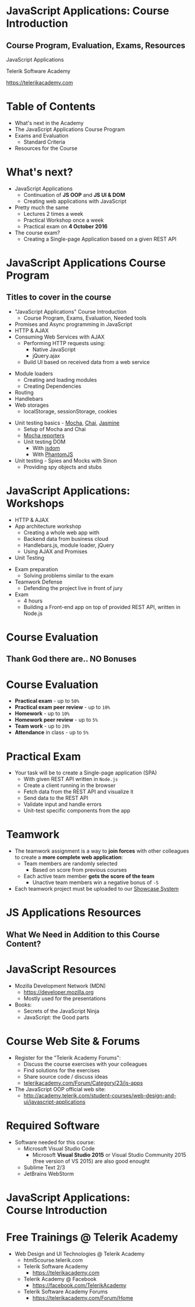 <!-- section start -->
<!-- attr: { id:'', class:'slide-title', showInPresentation:true, hasScriptWrapper:true } -->
# JavaScript Applications: Course Introduction
## Course Program, Evaluation, Exams, Resources
<article class="signature">
   <p class="signature-course">JavaScript Applications</p>
   <p class="signature-initiative">Telerik Software Academy</p>
   <a href="https://telerikacademy.com" class="signature-link">https://telerikacademy.com</a>
</article>

<!-- attr: { showInPresentation:true, hasScriptWrapper:true } -->
# Table of Contents
-   What's next in the Academy
-   The JavaScript Applications Course Program
-   Exams and Evaluation
    -   Standard Criteria
-   Resources for the Course

<!-- section start -->
<!-- attr: { id:'', class:'slide-section', showInPresentation:true, hasScriptWrapper:true } -->
<!-- # JavaScript Applications
## Coming To The Next Module -->

<!-- attr: { showInPresentation:true, hasScriptWrapper:true } -->
# What's next?
-   JavaScript Applications
    -   Continuation of **JS OOP** and **JS UI & DOM**
    -   Creating web applications with JavaScript
-   Pretty much the same
    -   Lectures 2 times a week
    -   Practical Workshop once a week
    -   Practical exam on **4 October 2016**
-   The course exam?
    -   Creating a Single-page Application based on a given REST API

<!-- section start -->
<!-- attr: { id:'', class:'slide-section', showInPresentation:true, hasScriptWrapper:true } -->
# JavaScript Applications Course Program
## Titles to cover in the course

<!-- attr: { showInPresentation:true, hasScriptWrapper:true, style:'font-size:0.9em' } -->
<!-- # JavaScript Applications:<br/>Course program -->
-   "JavaScript Applications" Course Introduction
    -   Course Program, Exams, Evaluation, Needed tools
-   Promises and Async programming in JavaScript
-   HTTP & AJAX
-   Consuming Web Services with AJAX
    -   Performing HTTP requests using:
        -   Native JavaScript
        -   jQuery.ajax
    -   Build UI based on received data from a web service

<!-- attr: { showInPresentation:true, hasScriptWrapper:true, style:'font-size:0.9em' } -->
<!-- # JavaScript Applications:<br/>Course program -->
-   Module loaders
    -   Creating and loading modules
    -   Creating Dependencies
-   Routing
-   Handlebars
-   Web storages
    -   localStorage, sessionStorage, cookies

<!-- attr: { showInPresentation:true, hasScriptWrapper:true, style:'font-size:0.9em' } -->
<!-- # JavaScript Applications:<br/>Course program -->
-   Unit testing basics - [Mocha](http://mochajs.org/), [Chai](http://chaijs.com/), [Jasmine](http://jasmine.github.io/)
    -   Setup of Mocha and Chai
    -   [Mocha reporters](https://mochajs.org/#reporters)
    -   Unit testing DOM
        -   With [jsdom](https://github.com/tmpvar/jsdom)
        -   With [PhantomJS](http://phantomjs.org/)
-   Unit testing - Spies and Mocks with Sinon
    -   Providing spy objects and stubs

<!-- attr: { id:'', class:'slide-section', showInPresentation:true, hasScriptWrapper:true } -->
# JavaScript Applications:<br/>Workshops

<!-- attr: { showInPresentation:true, hasScriptWrapper:true } -->
<!-- # JavaScript Applications:<br/>Workshops -->
-   HTTP & AJAX
-   App architecture workshop
    -   Creating a whole web app with
    -   Backend data from business cloud
    -   Handlebars.js, module loader, jQuery
    -   Using AJAX and Promises
-   Unit Testing

<!-- attr: { showInPresentation:true, hasScriptWrapper:true } -->
<!-- JavaScript Applications:<br/>Workshops -->
-   Exam preparation
    -   Solving problems similar to the exam
-   Teamwork Defense
    -   Defending the project live in front of jury
-   Exam
    -   4 hours
    -   Building a Front-end app on top of provided REST API, written in Node.js

<!-- section start -->
<!-- attr: { id:'', class:'slide-section', showInPresentation:true, hasScriptWrapper:true } -->
# Course Evaluation
## Thank God there are.. NO Bonuses

<!-- attr: { showInPresentation:true, hasScriptWrapper:true } -->
# Course Evaluation

-   **Practical exam** - up to `50%`
-   **Practical exam peer review** - up to `10%`
-   **Homework** - up to `10%`
-   **Homework peer review** - up to `5%`
-   **Team work** - up to `20%`
-   **Attendance** in class - up to `5%`
<!-- <img class="slide-image" showInPresentation="true" src="imgs\pic24.png" style="top:58%; left:55%; width:34.99%; z-index:-1" /> -->
<!-- <img class="slide-image" showInPresentation="true" src="imgs\pic25.png" style="top:58%; left:15%; width:28.21%; z-index:-1" /> -->

<!-- attr: { showInPresentation:true, hasScriptWrapper:true } -->
# Practical Exam

-   Your task will be to create a Single-page application (SPA)
    -   With given REST API written in `Node.js`
    -   Create a client running in the browser
    -   Fetch data from the REST API and visualize it
    -   Send data to the REST API
    -   Validate input and handle errors
    -   Unit-test specific components from the app

<!-- attr: { showInPresentation:true, hasScriptWrapper:true } -->
# Teamwork

-   The teamwork assignment is a way to **join forces** with other colleagues to create a **more complete web application**:
    -   Team members are randomly selected
        -  Based on score from previous courses
    -   Each active team member **gets the score of the team**
        -   Unactive team members win a negative bonus of `-5`
-   Each teamwork project must be uploaded to our [Showcase System](http://best.telerikacademy.com/)

<!-- section start -->
<!-- attr: { id:'', class:'slide-section', showInPresentation:true, hasScriptWrapper:true } -->
# JS Applications Resources
## What We Need in Addition to this Course Content?

<!-- attr: { showInPresentation:true, hasScriptWrapper:true } -->
# JavaScript Resources
- Mozilla Development Network (MDN)
  - https://developer.mozilla.org
  - Mostly used for the presentations
- Books:
  - Secrets of the JavaScript Ninja
  - JavaScript: the Good parts

<!-- attr: { showInPresentation:true, hasScriptWrapper:true } -->
# Course Web Site & Forums
- Register for the "Telerik Academy Forums":
  - Discuss the course exercises with your colleagues
  - Find solutions for the exercises
  - Share source code / discuss ideas
  - [telerikacademy.com/Forum/Category/23/js-apps](https://telerikacademy.com/Forum/Category/23/js-apps)
- The JavaScript OOP official web site:
  - http://academy.telerik.com/student-courses/web-design-and-ui/javascript-applications

<!-- attr: { showInPresentation:true, hasScriptWrapper:true } -->
# Required Software
- Software needed for this course:
  - Microsoft Visual Studio Code
    - Microsoft **Visual Studio 2015** or Visual Studio Community 2015 (free version of VS 2015) are also good enought
  - Sublime Text 2/3
  - JetBrains WebStorm
<!-- <img class="slide-image" showInPresentation="true" src="imgs\pic35.png" style="top:68%; left:24.50%; width:59.61%; z-index:-1" /> -->
<!-- <img class="slide-image" showInPresentation="true" src="imgs\pic36.png" style="top:45%; left:76.72%; width:22.92%; z-index:-1" /> -->

<!-- section start -->
<!-- attr: { showInPresentation:true, hasScriptWrapper:true } -->
# JavaScript Applications:<br/>Course Introduction
<!-- <img class="slide-image" showInPresentation="true" src="imgs\pic37.png" style="top:55%; left:38.83%; width:32.62%; z-index:-1" /> -->
<!-- <img class="slide-image" showInPresentation="true" src="imgs\pic38.png" style="top:20%; left:10.44%; width:17.19%; z-index:-1" /> -->
<!-- <img class="slide-image" showInPresentation="true" src="imgs\pic39.png" style="top:25%; left:85.21%; width:19.34%; z-index:-1" /> -->

<!-- attr: { showInPresentation:true, hasScriptWrapper:true } -->
# Free Trainings @ Telerik Academy
- Web Design and UI Technologies @ Telerik Academy
    - html5course.telerik.com
  - Telerik Software Academy
    - https://telerikacademy.com
  - Telerik Academy @ Facebook
    - https://facebook.com/TelerikAcademy
  - Telerik Software Academy Forums
    - https://telerikacademy.com/Forum/Home
<!-- <img class="slide-image" showInPresentation="true" src="imgs\pic40.png" style="top:25%; left:92.16%; width:13.45%; z-index:-1" /> -->
<!-- <img class="slide-image" showInPresentation="true" src="imgs\pic41.png" style="top:45%; left:68.14%; width:36.30%; z-index:-1" /> -->
<!-- <img class="slide-image" showInPresentation="true" src="imgs\pic42.png" style="top:65%; left:80%; width:10.85%; z-index:-1" /> -->
